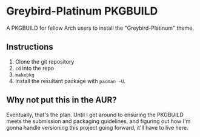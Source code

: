 # Greybird-Platinum PKGBUILD

A PKGBUILD for fellow Arch users to install the "Greybird-Platinum" theme.

## Instructions

1. Clone the git repository
2. `cd` into the repo
3. `makepkg`
4. Install the resultant package with `pacman -U`.

## Why not put this in the AUR?

Eventually, that's the plan. Until I get around to ensuring the PKGBUILD meets the submission and packaging guidelines, and figuring out how I'm gonna handle versioning this project going forward, it'll have to live here.